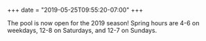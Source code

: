 +++
date = "2019-05-25T09:55:20-07:00"
+++

The pool is now open for the 2019 season! Spring hours are 4-6 on weekdays, 12-8 on Saturdays, and 12-7 on Sundays.
